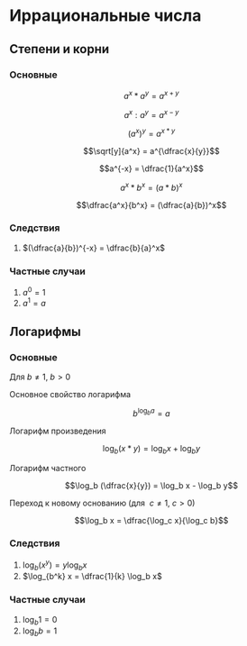 # Иррациональные числа

## Степени и корни

### Основные

$$a^x * a^y = a^{x + y}$$

$$a^x : a^y = a^{x - y}$$

$$(a^x)^y = a^{x * y}$$

$$\sqrt[y]{a^x} = a^{\dfrac{x}{y}}$$

$$a^{-x} = \dfrac{1}{a^x}$$

$$a^x * b^x = (a * b)^x$$

$$\dfrac{a^x}{b^x} = (\dfrac{a}{b})^x$$

### Следствия

1. $(\dfrac{a}{b})^{-x} = \dfrac{b}{a}^x$

### Частные случаи

1. $a^0 = 1$
2. $a^1 = a$

## Логарифмы

### Основные

Для $b \ne 1,\ b > 0$

Основное свойство логарифма

$$b^{\log_b a} = a$$

Логарифм произведения

$$\log_b (x * y) = \log_b x + \log_b y$$

Логарифм частного

$$\log_b (\dfrac{x}{y}) = \log_b x - \log_b y$$

Переход к новому основанию (для $\ с \ne 1,\ с > 0$)

$$\log_b x = \dfrac{\log_c x}{\log_c b}$$

### Следствия

1. $\log_b (x^y) = y\log_b x$
2. $\log_{b^k} x = \dfrac{1}{k} \log_b x$

### Частные случаи

1. $\log_b 1 = 0$
2. $\log_b b = 1$